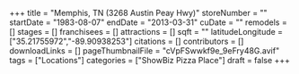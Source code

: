 +++
title = "Memphis, TN (3268 Austin Peay Hwy)"
storeNumber = ""
startDate = "1983-08-07"
endDate = "2013-03-31"
cuDate = ""
remodels = []
stages = []
franchisees = []
attractions = []
sqft = ""
latitudeLongitude = ["35.21755972","-89.90938253"]
citations = []
contributors = []
downloadLinks = []
pageThumbnailFile = "cVpFSwwkf9e_9eFry48G.avif"
tags = ["Locations"]
categories = ["ShowBiz Pizza Place"]
draft = false
+++
